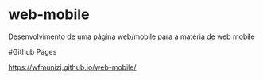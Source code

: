 # web-mobile
Desenvolvimento de uma página web/mobile para a matéria de web mobile

#Github Pages

https://wfmunizj.github.io/web-mobile/
